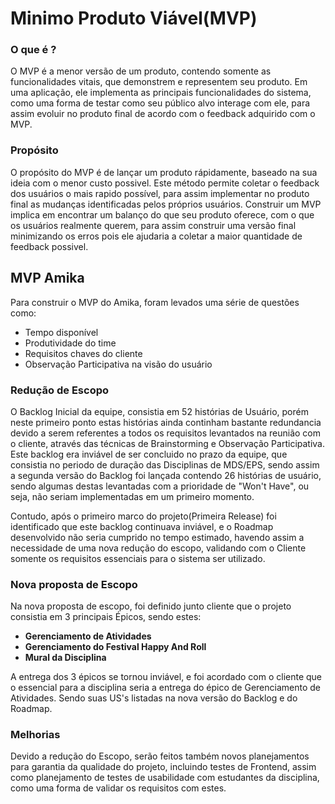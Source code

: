 # Minimo Produto Viável(MVP)

### O que é ?
O MVP é a menor versão de um produto, contendo somente as funcionalidades vitais, que demonstrem e representem seu produto. Em uma aplicação, ele implementa as principais funcionalidades do sistema, como uma forma de testar como seu público alvo interage com ele, para assim evoluir no produto final de acordo com o feedback adquirido com o MVP.

### Propósito
O propósito do MVP é de lançar um produto rápidamente, baseado na sua ideia com o menor custo possivel. Este método permite coletar o feedback dos usuários o mais rapido possível, para assim implementar no produto final as mudanças identificadas pelos próprios usuários.
Construir um MVP implica em encontrar um balanço do que seu produto oferece, com o que os usuários realmente querem, para assim construir uma versão final minimizando os erros pois ele ajudaria a coletar a maior quantidade de feedback possivel.

## MVP Amika
Para construir o MVP do Amika, foram levados uma série de questões como:
- Tempo disponível
- Produtividade do time
- Requisitos chaves do cliente
- Observação Participativa na visão do usuário

### Redução de Escopo
O Backlog Inicial da equipe, consistia em 52 histórias de Usuário, porém neste primeiro ponto estas histórias ainda continham bastante redundancia devido a serem referentes a todos os requisitos levantados na reunião com o cliente, através das técnicas de Brainstorming e Observação Participativa.
Este backlog era inviável de ser concluido no prazo da equipe, que consistia no periodo de duração das Disciplinas de MDS/EPS, sendo assim a segunda versão do Backlog foi lançada contendo 26 histórias de usuário, sendo algumas destas levantadas com a prioridade de "Won't Have", ou seja, não seriam implementadas em um primeiro momento.

Contudo, após o primeiro marco do projeto(Primeira Release) foi identificado que este backlog continuava inviável, e o Roadmap desenvolvido não seria cumprido no tempo estimado, havendo assim a necessidade de uma nova redução do escopo, validando com o Cliente somente os requisitos essenciais para o sistema ser utilizado.

### Nova proposta de Escopo
Na nova proposta de escopo, foi definido junto cliente que o projeto consistia em 3 principais Épicos, sendo estes:
- **Gerenciamento de Atividades**
- **Gerenciamento do Festival Happy And Roll**
- **Mural da Disciplina**

A entrega dos 3 épicos se tornou inviável, e foi acordado com o cliente que o essencial para a disciplina seria a entrega do épico de Gerenciamento de Atividades. Sendo suas US's listadas na nova versão do Backlog e do Roadmap.

### Melhorias
Devido a redução do Escopo, serão feitos também novos planejamentos para garantia da qualidade do projeto, incluindo testes de Frontend, assim como planejamento de testes de usabilidade com estudantes da disciplina, como uma forma de validar os requisitos com estes.
